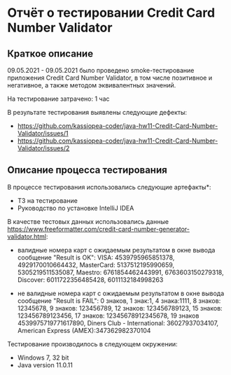 # Отчёт о тестировании Credit Card Number Validator

## Краткое описание

09.05.2021 - 09.05.2021 было проведено smoke-тестирование приложения Credit Card Number Validator, в том числе позитивное и негативное, а также методом эквивалентных значений.

На тестирование затрачено: 1 час

В результате тестирования выявлены следующие дефекты:
* https://github.com/kassiopea-coder/java-hw11-Credit-Card-Number-Validator/issues/1
* https://github.com/kassiopea-coder/java-hw11-Credit-Card-Number-Validator/issues/2


## Описание процесса тестирования

В процессе тестирования использовались следующие артефакты*:
* ТЗ на тестирование
* Руководство по установке IntelliJ IDEA



В качестве тестовых данных использовались данные https://www.freeformatter.com/credit-card-number-generator-validator.html:
* валидные номера карт  с ожидаемым результатом в окне вывода сообщение "Result is OK": VISA: 4539795965851378, 4929170010664432, MasterCard: 5137512195990659, 5305219511535087, Maestro: 6761854462443991, 6763603150279318, Discover: 6011722356485428, 6011132184998263

* не валидные номера карт  с ожидаемым результатом в окне вывода сообщение "Result is FAIL": 0 знаков, 1 знак:1, 4 знака:1111, 8 знаков: 12345678, 9 знаков: 123456789, 12 знаков: 123456789123, 15 знаков: 123456789123456, 17 знаков: 12345678912345678, 19 знаков 4539975719771617890, Diners Club - International: 36027937034107, American Express (AMEX):347362982370104


Тестирование производилось в следующем окружении:
*  Windows 7, 32 bit
*  Java version 11.0.11
